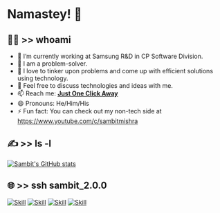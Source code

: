 # Namastey! 🙏


<!--
**MAVIN-07/MAVIN-07** is a ✨ _special_ ✨ repository because its `README.md` (this file) appears on your GitHub profile.

Here are some ideas to get you started:
-->
## 🕵️‍♂️ >> whoami
- 🔭 I’m currently working at Samsung R&D in CP Software Division.
- 🌱 I am a problem-solver.
- 👯 I love to tinker upon problems and come up with efficient solutions using technology.
- 💬 Feel free to discuss technologies and ideas with me.
- 📫 Reach me: **[Just One Click Away](mailto:sambitmishra1968@gmail.com)**
- 😄 Pronouns: He/Him/His
- ⚡ Fun fact: You can check out my non-tech side at https://www.youtube.com/c/sambitmishra


## ✍ >> ls -l

[![Sambit's GitHub stats](https://github-readme-stats.vercel.app/api?username=MAVIN-07&show_icons=true&theme=dark)](https://github.com/MAVIN-07)


## 🌐 >> ssh sambit_2.0.0

[![Skill](https://img.shields.io/badge/LinkedIn-0077B5?style=for-the-badge&logo=linkedin&logoColor=white)](https://www.linkedin.com/in/mishra-sambit/)
[![Skill](https://img.shields.io/badge/Twitter-1DA1F2?style=for-the-badge&logo=twitter&logoColor=white)](https://twitter.com/sambitmishra_)
[![Skill](https://img.shields.io/badge/Instagram-E4405F?style=for-the-badge&logo=instagram&logoColor=white)](https://instagram.com/_sambitmishra)
[![Skill](https://img.shields.io/badge/YouTube-FF0000?style=for-the-badge&logo=youtube&logoColor=white)](https://youtube.com/c/sambitmishra)
